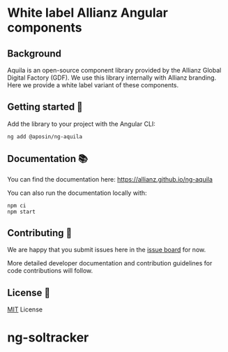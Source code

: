 # White label Allianz Angular components

## Background

Aquila is an open-source component library provided by the Allianz Global Digital Factory (GDF). We use this library internally with Allianz branding. Here we provide a white label variant of these components.

## Getting started :medal_sports:

Add the library to your project with the Angular CLI:

```
ng add @aposin/ng-aquila
```

## Documentation :books:

You can find the documentation here: https://allianz.github.io/ng-aquila

You can also run the documentation locally with:

```
npm ci
npm start
```

## Contributing :raised_hands:

We are happy that you submit issues here in the [issue board](https://github.com/allianz/ng-aquila/issues) for now.

More detailed developer documentation and contribution guidelines for code contributions will follow.

## License :memo:

[MIT](https://www.github.com/allianz/ng-aquila/blob/main/LICENSE) License
# ng-soltracker
